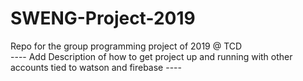 # SWENG-Project-2019
Repo for the group programming project of 2019 @ TCD  
---- Add Description of how to get project up and running with other accounts tied to watson and firebase ----
